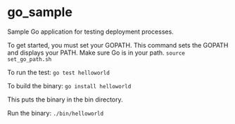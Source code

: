 go_sample
=========

Sample Go application for testing deployment processes.

To get started, you must set your GOPATH. This command sets the GOPATH and displays your PATH. Make sure Go is in your path. 
`source set_go_path.sh`

To run the test:
`go test helloworld`

To build the binary:
`go install helloworld`

This puts the binary in the bin directory. 

Run the binary:
`./bin/helloworld`
